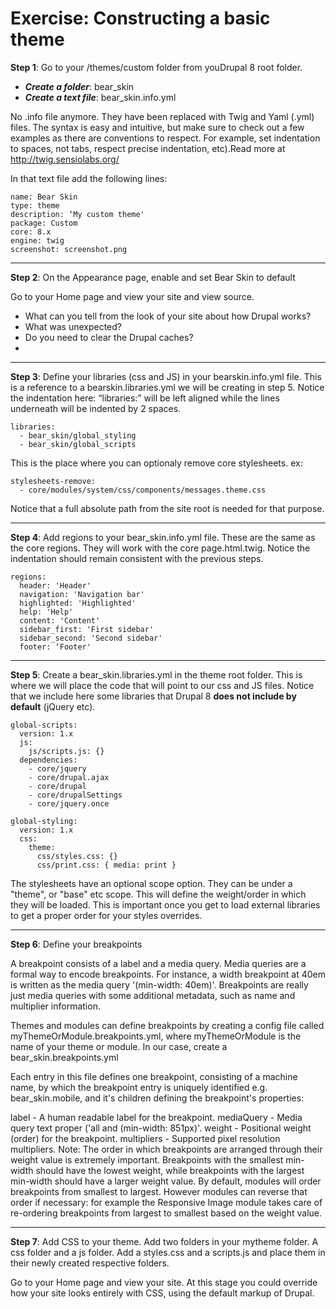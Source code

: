 # Exercise: Constructing a basic theme

**Step 1**: Go to your /themes/custom folder from youDrupal 8 root folder. 

* ***Create a folder***: bear_skin
* ***Create a text file***: bear_skin.info.yml



No .info file anymore. They have been replaced with Twig and Yaml (.yml) files. The syntax is easy and intuitive, but make sure to check out a few examples as there are conventions to respect. For example, set indentation to spaces, not tabs, respect precise indentation, etc).Read more at http://twig.sensiolabs.org/

In that text file add the following lines:

```
name: Bear Skin
type: theme
description: ‘My custom theme'
package: Custom
core: 8.x
engine: twig
screenshot: screenshot.png

```

---

**Step 2**: On the Appearance page, enable and set Bear Skin to default

Go to your Home page and view your site and view source.
* What can you tell from the look of your site about how Drupal works?
* What was unexpected?
* Do you need to clear the Drupal caches?
* 
---

**Step 3**: Define your libraries (css and JS) in your bearskin.info.yml file. This is a reference to a bearskin.libraries.yml we will be creating in step 5. Notice the indentation here: “libraries:” will be left aligned while the lines underneath will be indented by 2 spaces.

```
libraries:
  - bear_skin/global_styling
  - bear_skin/global_scripts
```

This is the place where you can optionaly remove core stylesheets. ex:

```
stylesheets-remove:
  - core/modules/system/css/components/messages.theme.css
```

Notice that a full absolute path from the site root is needed for that purpose. 

---

**Step 4**: Add regions to your bear_skin.info.yml file. These are the same as the core regions. They will work with the core page.html.twig. Notice the indentation should remain consistent with the previous steps.

```
regions:
  header: 'Header'
  navigation: 'Navigation bar'
  highlighted: 'Highlighted'
  help: 'Help'
  content: 'Content'
  sidebar_first: 'First sidebar'
  sidebar_second: 'Second sidebar'
  footer: ‘Footer'
```

---

**Step 5**: Create a bear_skin.libraries.yml in the theme root folder. This is where we will place the code that will point to our css and JS files. Notice that we include here some libraries that Drupal 8 **does not include by default** (jQuery etc).

```
global-scripts:
  version: 1.x
  js:
    js/scripts.js: {}
  dependencies:
    - core/jquery
    - core/drupal.ajax
    - core/drupal
    - core/drupalSettings
    - core/jquery.once

global-styling:
  version: 1.x
  css: 
    theme:
      css/styles.css: {}
      css/print.css: { media: print }
```
The stylesheets have an optional scope option. They can be under a "theme", or "base" etc scope. This will define the weight/order in which they will be loaded. This is important once you get to load external libraries to get a proper order for your styles overrides.

---

**Step 6**: Define your breakpoints

A breakpoint consists of a label and a media query. Media queries are a formal way to encode breakpoints. For instance, a width breakpoint at 40em is written as the media query '(min-width: 40em)'. Breakpoints are really just media queries with some additional metadata, such as name and multiplier information.

Themes and modules can define breakpoints by creating a config file called myThemeOrModule.breakpoints.yml, where myThemeOrModule is the name of your theme or module. In our case, create a bear_skin.breakpoints.yml

Each entry in this file defines one breakpoint, consisting of a machine name, by which the breakpoint entry is uniquely identified e.g. bear_skin.mobile, and it's children defining the breakpoint's properties:

label - A human readable label for the breakpoint.
mediaQuery - Media query text proper ('all and (min-width: 851px)'.
weight - Positional weight (order) for the breakpoint.
multipliers - Supported pixel resolution multipliers.
Note: The order in which breakpoints are arranged through their weight value is extremely important. Breakpoints with the smallest min-width should have the lowest weight, while breakpoints with the largest min-width should have a larger weight value. By default, modules will order breakpoints from smallest to largest. However modules can reverse that order if necessary: for example the Responsive Image module takes care of re-ordering breakpoints from largest to smallest based on the weight value.

---

**Step 7**: Add CSS to your theme.
Add two folders in your mytheme folder. A css folder and a js folder. 
Add a styles.css and a scripts.js and place them in their newly created respective folders.

Go to your Home page and view your site. At this stage you could override how your site looks entirely with CSS, using the default markup of Drupal.